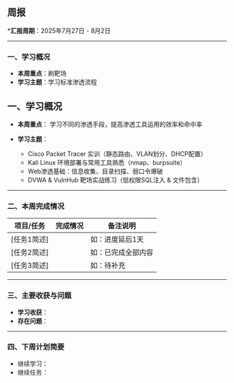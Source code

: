 ## 周报

***汇报周期**：2025年7月27日 - 8月2日

---

### 一、学习概况

- **本周重点**：刷靶场
- **学习主题**：学习标准渗透流程

## 一、学习概况

- **本周重点**：
  学习不同的渗透手段，提高渗透工具运用的效率和命中率
- **学习主题**：

  - Cisco Packet Tracer 实训（静态路由、VLAN划分、DHCP配置）
  - Kali Linux 环境部署与常用工具熟悉（nmap、burpsuite）
  - Web渗透基础：信息收集、目录扫描、弱口令爆破
  - DVWA & VulnHub 靶场实战练习（低权限SQL注入 & 文件包含）

---

### 二、本周完成情况


| 项目/任务   | 完成情况 | 备注说明      |
| ------- | ---- | --------- |
| [任务1简述] |      | 如：进度延后1天  |
| [任务2简述] |      | 如：已完成全部内容 |
| [任务3简述] |      | 如：待补充     |

---

### 三、主要收获与问题

- **学习收获**：
- **存在问题**：

---

### 四、下周计划简要

- 继续学习：
- 继续任务：